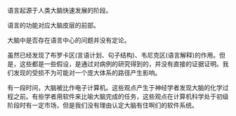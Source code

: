 语言起源于人类大脑快速发展的阶段。

语言的功能对应大脑皮层的前部。

大脑中是否存在语言中心的问题并没有定论。

虽然已经发现了布罗卡区(言语计划、句子结构)、韦尼克区(语言解释)的作用。但是，这些都是一些假设，是通过对病例的研究得到的，并没有直接的证据证明。我们发现的受损不为可能对一个庞大体系的路径产生影响。

有一段时间，大脑被比作电子计算机。这些观点产生于神经学者发现大脑的化学过程之前。有些学者用软件来比喻大脑完成的任务，这些观点在计算机科学处于初级阶段时有一定市场，但是我们没有理由认定大脑有住啊们的软件系统。

